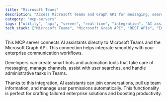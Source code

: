 ```yaml
---
title: "Microsoft Teams"
description: "Access Microsoft Teams and Graph API for messaging, search, and user management capabilities."
category: "mcp-servers"
tags: ["utility", "api", "server", "real-time", "integration", "AI assistants", "bots", "automation", "enterprise communication"]
tech_stack: ["Microsoft Teams", "Microsoft Graph API", "REST APIs", "Enterprise Messaging", "User Management", "intelligent bots", "automation tools"]
---
```


This MCP server connects AI assistants directly to Microsoft Teams and the Microsoft Graph API. This connection helps integrate smoothly with your enterprise communication workflows.

Developers can create smart bots and automation tools that take care of messaging, manage channels, assist with user searches, and handle administrative tasks in Teams. 

Thanks to this integration, AI assistants can join conversations, pull up team information, and manage user permissions automatically. This functionality is perfect for crafting tailored enterprise solutions and boosting productivity.
